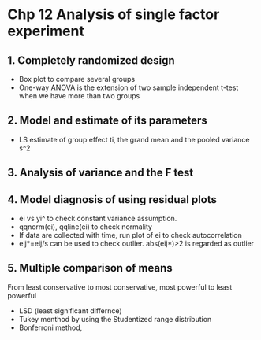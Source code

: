 # Chp 12 Analysis of single factor experiment

## 1. Completely randomized design
* Box plot to compare several groups
* One-way ANOVA is the extension of two sample independent t-test when we have more than two groups
## 2. Model and estimate of its parameters
* LS estimate of group effect ti, the grand mean and the pooled variance s^2
## 3. Analysis of variance and the F test

## 4. Model diagnosis of using residual plots
* ei vs yi^ to check constant variance assumption.
* qqnorm(ei), qqline(ei) to check normality
* If data are collected with time, run plot of ei to check autocorrelation
* eij*=eij/s can be used to check outlier. abs(eij*)>2 is regarded as outlier
## 5. Multiple comparison of means

From least conservative to most conservative, most powerful to least powerful
* LSD (least significant differnce)
* Tukey menthod by using the Studentized range distribution
* Bonferroni method, 
